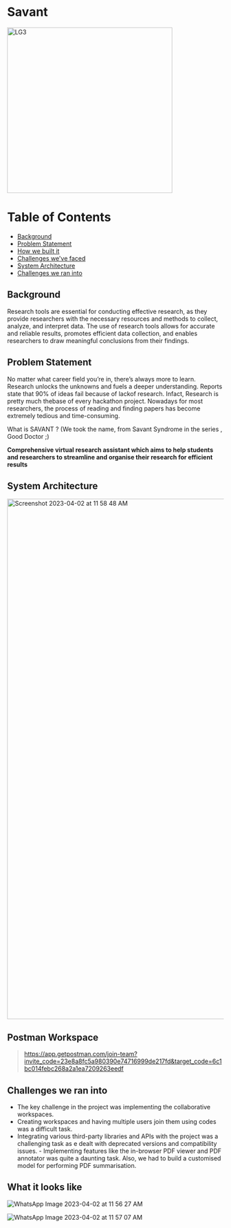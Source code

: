 # Savant

<img width="384" alt="LG3" src="https://user-images.githubusercontent.com/77115883/229333651-8fc95141-5f3c-436e-a5be-f52bfacaf869.png">



# Table of Contents

* [Background](#background)
* [Problem Statement](#ps)
* [How we built it](#making)
* [Challenges we've faced](#challenges)
* [System Architecture](#system-architecture)
* [Challenges we ran into](#challenges)




## Background
Research tools are essential for conducting effective research, as they provide researchers with the necessary resources and methods to collect, analyze, and interpret data. The use of research tools allows for accurate and reliable results, promotes efficient data collection, and enables researchers to draw meaningful conclusions from their findings.

## Problem Statement

No matter what career field you’re in, there’s always more to learn. Research unlocks the unknowns and fuels a deeper understanding.
Reports state that 90% of ideas fail because of lackof research. Infact, Research is pretty much thebase of every hackathon project. Nowadays for most researchers, the process of reading and finding papers has become extremely tedious and time-consuming.

What is SAVANT ? (We took the name, from Savant Syndrome in the series , Good Doctor ;)


**Comprehensive virtual research assistant which aims to help students and researchers to streamline and organise their research for efficient results**


## System Architecture

<img width="1207" alt="Screenshot 2023-04-02 at 11 58 48 AM" src="https://user-images.githubusercontent.com/77115883/229336431-04598496-6821-441d-98a1-6c8a9be7f1ae.png">



## Postman Workspace
> https://app.getpostman.com/join-team?invite_code=23e8a8fc5a980390e74716999de217fd&target_code=6c1bc014febc268a2a1ea7209263eedf


## Challenges we ran into

- The key challenge in the project was implementing the collaborative workspaces. 
- Creating workspaces and having multiple users join them using codes was a difficult task. 
- Integrating various third-party libraries and APIs with the project was a challenging task as e dealt with deprecated versions and compatibility issues. - Implementing features like the in-browser PDF viewer and PDF annotator was quite a daunting task. Also, we had to build a customised model for performing PDF summarisation.


## What it looks like


![WhatsApp Image 2023-04-02 at 11 56 27 AM](https://user-images.githubusercontent.com/77115883/229336317-d075c981-54c2-4ca3-b540-62521861ad1a.jpeg)

![WhatsApp Image 2023-04-02 at 11 57 07 AM](https://user-images.githubusercontent.com/77115883/229336355-3e254189-e9be-495b-92e9-f4e30fe186c7.jpeg)

